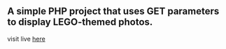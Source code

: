 ## A simple PHP project that uses GET parameters to display LEGO-themed photos.
visit live  [here]( crimson-shelley-65.tiiny.io)